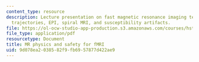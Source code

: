 ```yaml
---
content_type: resource
description: Lecture presentation on fast magnetic resonance imaging techniques, k-space
  trajectories, EPI, spiral MRI, and susceptibility artifacts.
file: https://ol-ocw-studio-app-production.s3.amazonaws.com/courses/hst-583-functional-magnetic-resonance-imaging-data-acquisition-and-analysis-fall-2008/9d078ea2038582f9fb6957877d422ae9_0924_lw_physics1.pdf
file_type: application/pdf
resourcetype: Document
title: MR physics and safety for fMRI
uid: 9d078ea2-0385-82f9-fb69-57877d422ae9
---
```

